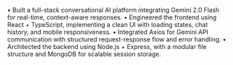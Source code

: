 • Built a full-stack conversational AI platform integrating Gemini 2.0 Flash for real-time, context-aware responses.
• Engineered the frontend using React + TypeScript, implementing a clean UI with loading states, chat history, and
  mobile responsiveness.
• Integrated Axios for Gemini API communication with structured request-response flow and error handling.
• Architected the backend using Node.js + Express, with a modular file structure and MongoDB for scalable session
  storage.
